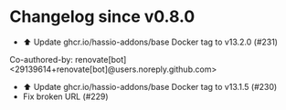 # Changelog since v0.8.0
- ⬆️ Update ghcr.io/hassio-addons/base Docker tag to v13.2.0 (#231)

Co-authored-by: renovate[bot] <29139614+renovate[bot]@users.noreply.github.com> 
- ⬆️ Update ghcr.io/hassio-addons/base Docker tag to v13.1.5 (#230) 
- Fix broken URL (#229) 
